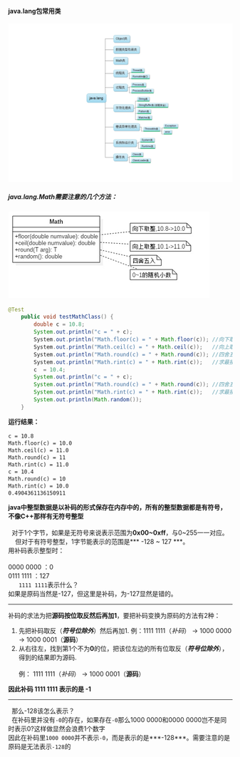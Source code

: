 #### java.lang包常用类     

![java.lang常用类](https://github.com/HurricanGod/Home/blob/master/img/java.lang.jpeg)

##### java.lang.Math需要注意的几个方法：        
![Math类需要注意的方法](https://github.com/HurricanGod/Home/blob/master/img/Math.jpg)     

```java
@Test
    public void testMathClass() {
        double c = 10.8;
        System.out.println("c = " + c);
        System.out.println("Math.floor(c) = " + Math.floor(c)); //向下取整,返回double类型 10.0
        System.out.println("Math.ceil(c) = " + Math.ceil(c));   //向上取整,返回double类型 11.0
        System.out.println("Math.round(c) = " + Math.round(c)); //四舍五入 11
        System.out.println("Math.rint(c) = " + Math.rint(c));   //求最接近c的数 11.0
        c  = 10.4;
        System.out.println("c = " + c);
        System.out.println("Math.round(c) = " + Math.round(c)); //四舍五入 10
        System.out.println("Math.rint(c) = " + Math.rint(c));   //求最接近c的数 10.0
        System.out.println(Math.random());
    }

```

>>
**运行结果：**
```
c = 10.8
Math.floor(c) = 10.0
Math.ceil(c) = 11.0
Math.round(c) = 11
Math.rint(c) = 11.0
c = 10.4
Math.round(c) = 10
Math.rint(c) = 10.0
0.4904361136150911
```  

**java中整型数据是以补码的形式保存在内存中的，所有的整型数据都是有符号，不像C++那样有无符号整型**  <br><br> 
对于1个字节，如果是无符号来说表示范围为**0x00~0xff**，与0~255一一对应。   <br>    
但对于有符号整型，1字节能表示的范围是*** -128 ~ 127 ***。<br>
用补码表示整型时：<br>       
0000 0000 ：0    <br>
0111 1111 ：127   <br>     
`1111 1111`表示什么？  <br>
如果是原码当然是-127，但这里是补码，为-127显然是错的。 <br> 

----

补码的求法为把**源码按位取反然后再加1**，要把补码变换为原码的方法有2种：<br>
1. 先把补码取反（***符号位除外***）然后再加1. 例：1111 1111（*补码*） → 1000 0000 → 1000 0001（**源码**）  <br>   
2. 从右往左，找到第1个不为**0**的位，把该位左边的所有位取反（***符号位除外***），得到的结果即为源码.     <br>       
   例： 1111 1111（*补码*） → 1000 0001（**源码**）<br>

**因此补码 1111 1111 表示的是 -1**<br>

-----
 
那么-128该怎么表示？<br>   
在补码里并没有`-0`的存在，如果存在`-0`那么1000 0000和0000 0000岂不是同时表示0?这样做显然会浪费1个数字   <br>
因此在补码里`1000 0000`并不表示`-0`，而是表示的是***-128***。需要注意的是原码是无法表示`-128`的<br>
 
